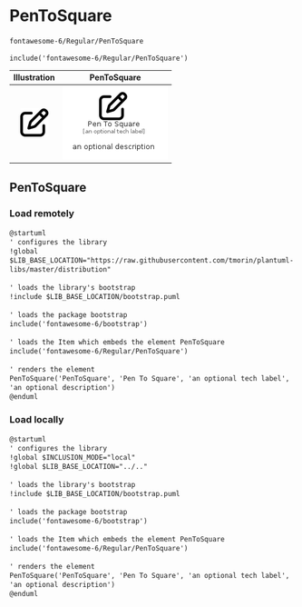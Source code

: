 # PenToSquare


```text
fontawesome-6/Regular/PenToSquare
```

```text
include('fontawesome-6/Regular/PenToSquare')
```



| Illustration | PenToSquare |
| :---: | :---: |
| ![illustration for Illustration](../../fontawesome-6/Regular/PenToSquare.png) | ![illustration for PenToSquare](../../fontawesome-6/Regular/PenToSquare.Local.png) |




## PenToSquare

### Load remotely
```plantuml
@startuml
' configures the library
!global $LIB_BASE_LOCATION="https://raw.githubusercontent.com/tmorin/plantuml-libs/master/distribution"

' loads the library's bootstrap
!include $LIB_BASE_LOCATION/bootstrap.puml

' loads the package bootstrap
include('fontawesome-6/bootstrap')

' loads the Item which embeds the element PenToSquare
include('fontawesome-6/Regular/PenToSquare')

' renders the element
PenToSquare('PenToSquare', 'Pen To Square', 'an optional tech label', 'an optional description')
@enduml
```

### Load locally
```plantuml
@startuml
' configures the library
!global $INCLUSION_MODE="local"
!global $LIB_BASE_LOCATION="../.."

' loads the library's bootstrap
!include $LIB_BASE_LOCATION/bootstrap.puml

' loads the package bootstrap
include('fontawesome-6/bootstrap')

' loads the Item which embeds the element PenToSquare
include('fontawesome-6/Regular/PenToSquare')

' renders the element
PenToSquare('PenToSquare', 'Pen To Square', 'an optional tech label', 'an optional description')
@enduml
```

